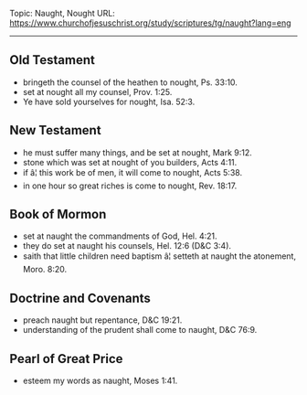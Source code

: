 Topic: Naught, Nought
URL: https://www.churchofjesuschrist.org/study/scriptures/tg/naught?lang=eng

---

## Old Testament

- bringeth the counsel of the heathen to nought, Ps. 33:10.
- set at nought all my counsel, Prov. 1:25.
- Ye have sold yourselves for nought, Isa. 52:3.

## New Testament

- he must suffer many things, and be set at nought, Mark 9:12.
- stone which was set at nought of you builders, Acts 4:11.
- if â¦ this work be of men, it will come to nought, Acts 5:38.
- in one hour so great riches is come to nought, Rev. 18:17.

## Book of Mormon

- set at naught the commandments of God, Hel. 4:21.
- they do set at naught his counsels, Hel. 12:6 (D&C 3:4).
- saith that little children need baptism â¦ setteth at naught the atonement, Moro. 8:20.

## Doctrine and Covenants

- preach naught but repentance, D&C 19:21.
- understanding of the prudent shall come to naught, D&C 76:9.

## Pearl of Great Price

- esteem my words as naught, Moses 1:41.

